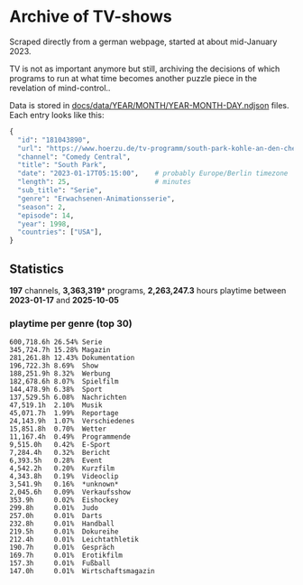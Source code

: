 # Archive of TV-shows

Scraped directly from a german webpage, started at about mid-January 2023.

TV is not as important anymore but still, archiving the decisions of which programs to run at what time
becomes another puzzle piece in the revelation of mind-control.. 

Data is stored in [docs/data/YEAR/MONTH/YEAR-MONTH-DAY.ndjson](docs/data/) files. 
Each entry looks like this:

```python
{
  "id": "181043890", 
  "url": "https://www.hoerzu.de/tv-programm/south-park-kohle-an-den-chefkoch/bid_181043890/", 
  "channel": "Comedy Central", 
  "title": "South Park", 
  "date": "2023-01-17T05:15:00",    # probably Europe/Berlin timezone 
  "length": 25,                     # minutes 
  "sub_title": "Serie", 
  "genre": "Erwachsenen-Animationsserie", 
  "season": 2, 
  "episode": 14, 
  "year": 1998, 
  "countries": ["USA"],
}
```

## Statistics

**197** channels, **3,363,319*** programs, **2,263,247.3** hours playtime between **2023-01-17** and **2025-10-05**


### playtime per genre (top 30)

    600,718.6h 26.54% Serie
    345,724.7h 15.28% Magazin
    281,261.8h 12.43% Dokumentation
    196,722.3h 8.69%  Show
    188,251.9h 8.32%  Werbung
    182,678.6h 8.07%  Spielfilm
    144,478.9h 6.38%  Sport
    137,529.5h 6.08%  Nachrichten
    47,519.1h  2.10%  Musik
    45,071.7h  1.99%  Reportage
    24,143.9h  1.07%  Verschiedenes
    15,851.8h  0.70%  Wetter
    11,167.4h  0.49%  Programmende
    9,515.0h   0.42%  E-Sport
    7,284.4h   0.32%  Bericht
    6,393.5h   0.28%  Event
    4,542.2h   0.20%  Kurzfilm
    4,343.8h   0.19%  Videoclip
    3,541.9h   0.16%  *unknown*
    2,045.6h   0.09%  Verkaufsshow
    353.9h     0.02%  Eishockey
    299.8h     0.01%  Judo
    257.0h     0.01%  Darts
    232.8h     0.01%  Handball
    219.5h     0.01%  Dokureihe
    212.4h     0.01%  Leichtathletik
    190.7h     0.01%  Gespräch
    169.7h     0.01%  Erotikfilm
    157.3h     0.01%  Fußball
    147.0h     0.01%  Wirtschaftsmagazin
